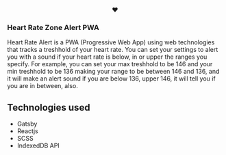 <p align="center">❤</p>

### Heart Rate Zone Alert PWA

Heart Rate Alert is a PWA (Progressive Web App) using web technologies that tracks a treshhold of your heart rate. You can set your settings to alert you with a sound if your heart rate is below, in or upper the ranges you specify. For example, you can set your max treshhold to be 146 and your min treshhold to be 136 making your range to be between 146 and 136, and it will make an alert sound if you are below 136, upper 146, it will tell you if you are in between, also.

## Technologies used

* Gatsby
* Reactjs
* SCSS
* IndexedDB API
